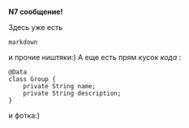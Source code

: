 **N7 сообщение!**

Здесь уже есть 
```
markdown
```
 и прочие ништяки:)
А еще есть прям кусок *кода* :


```
@Data
class Group {
    private String name;
    private String description;
}
```


и фотка:)